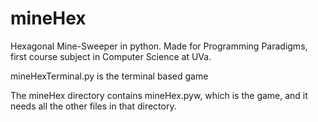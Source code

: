 # mineHex
Hexagonal Mine-Sweeper in python. Made for Programming Paradigms, first course subject in Computer Science at UVa.

mineHexTerminal.py is the terminal based game

The mineHex directory contains mineHex.pyw, which is the game, and it needs all the other files in that directory.
